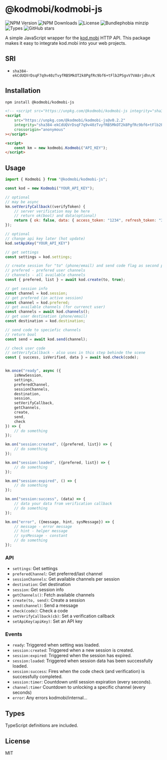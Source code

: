 # @kodmobi/kodmobi-js

![NPM Version](https://badgen.net/npm/v/@kodmobi/kodmobi-js) ![NPM Downloads](https://badgen.net/npm/dm/@kodmobi/kodmobi-js) ![License](https://badgen.net/npm/license/@kodmobi/kodmobi-js) ![Bundlephobia minzip](https://badgen.net/bundlephobia/minzip/@kodmobi/kodmobi-js) ![Types](https://badgen.net/npm/types/@kodmobi/kodmobi-js) ![GitHub stars](https://badgen.net/github/stars/asexsela/kodmobi-js)

A simple JavaScript wrapper for the [kod.mobi](https://kod.mobi) HTTP API.
This package makes it easy to integrate kod.mobi into your web projects.

## SRI

- `sha384-ekCdUQVrDsqF7q9v40zTvyfRB5MkOT2k8PgfRc9bf6+tFlb2PSgvV7VA8rjdhn/K`

## Installation

```bash
npm install @kodmobi/kodmobi-js
```

```html
<!-- <script src="https://unpkg.com/@kodmobi/kodmobi-js integrity="sha384-ekCdUQVrDsqF7q9v40zTvyfRB5MkOT2k8PgfRc9bf6+tFlb2PSgvV7VA8rjdhn/K" crossorigin="anonymous""></script> -->
<script
	src="https://unpkg.com/@kodmobi/kodmobi-js@v0.2.2"
	integrity="sha384-ekCdUQVrDsqF7q9v40zTvyfRB5MkOT2k8PgfRc9bf6+tFlb2PSgvV7VA8rjdhn/K"
	crossorigin="anonymous"
></script>

<script>
	const km = new kodmobi.Kodmobi("API_KEY");
</script>
```

## Usage

```js
import { Kodmobi } from "@kodmobi/kodmobi-js";

const kod = new Kodmobi("YOUR_API_KEY");

// optional
// may be async
km.setVerifyCallback((verifyToken) {
	// server verification may be here
	// return ok(bool) and data(optional)
	return { ok: false, data: { access_token: "1234", refresh_token: "3345" } };
});

// optional
// change api key later (hot update)
kod.setApiKey("YOUR_API_KEY")

// get settings
const settings = kod.settings;

// create session for "to" (phone/email) and send code flag as second parameter
// prefered - prefered user channels
// channels - all available channels
const { prefered, list } = await kod.create(to, true);

// get session info
const channel = kod.session;
// get prefered (in active session)
const channel = kod.prefered;
// get available channels (for currenct user)
const channels = await kod.channels();
// get user destination (phone/email)
const destination = kod.destination;

// send code to speciefic channels
// return bool
const send = await kod.send(channel);

// check user code
// setVerifyCallback - also uses in this step behinde the scene
const { success, isVerified, data } = await kod.check(code);


km.once("ready", async ({
	isNewSession,
	settings,
	preferedChannel,
	sessionChannels,
	destination,
	session,
	setVerifyCallback,
	getChannels,
	create,
	send,
	check
}) => {
	// do something
});

km.on("session:created", ({prefered, list}) => {
	// do something
});

km.on("session:loaded", ({prefered, list}) => {
	// do something
});

km.on("session:expired", () => {
	// do something
});

km.on("session:success", (data) => {
	// data your data from verification callback
	// do something
});

km.on("error", ({message, hint, sysMessage}) => {
	// message - error message
	// hint - helper message
	// sysMessage - constant
	// do something
});

```

### API

- `settings`: Get settings
- `preferedChannel`: Get preferred/last channel
- `sessionChannels`: Get available channels per session
- `destination`: Get destination
- `session`: Get session info
- `getChannels()`: Fetch available channels
- `create(to, send)`: Create a session
- `send(channel)`: Send a message
- `check(code)`: Check a code
- `setVerifyCallback(cb)`: Set a verification callback
- `setApiKey(apiKey)`: Set an API key

### Events

- `ready`: Triggered when setting was loaded.
- `session:created`: Triggered when a new session is created.
- `session:expired`: Triggered when the session has expired.
- `session:loaded`: Triggered when session data has been successfully loaded.
- `session:success`: Fires when the code check (and verification) is successfully completed.
- `session:timer`: Countdown until session expiration (every seconds).
- `channel:timer` Countdown to unlocking a specific channel (every seconds)
- `error`: Any errors kodmobi/internal...

## Types

TypeScript definitions are included.

## License

MIT
